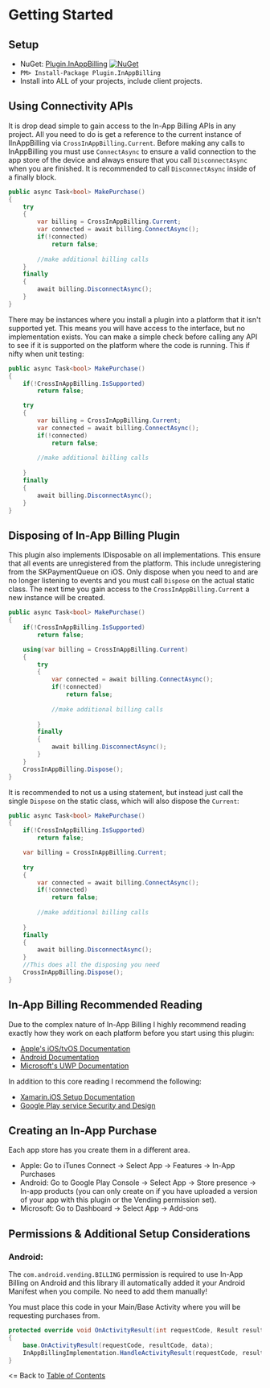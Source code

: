 # Getting Started

## Setup
* NuGet: [Plugin.InAppBilling](http://www.nuget.org/packages/Plugin.InAppBilling) [![NuGet](https://img.shields.io/nuget/v/Plugin.InAppBilling.svg?label=NuGet)](https://www.nuget.org/packages/Plugin.InAppBilling/)
* `PM> Install-Package Plugin.InAppBilling`
* Install into ALL of your projects, include client projects.


## Using Connectivity APIs
It is drop dead simple to gain access to the In-App Billing APIs in any project. All you need to do is get a reference to the current instance of IInAppBilling via `CrossInAppBilling.Current`. Before making any calls to InAppBilling you must use `ConnectAsync` to ensure a valid connection to the app store of the device and always ensure that you call `DisconnectAsync` when you are finished. It is recommended to call `DisconnectAsync` inside of a finally block.

```csharp
public async Task<bool> MakePurchase()
{
    try
    {
        var billing = CrossInAppBilling.Current;
        var connected = await billing.ConnectAsync();
        if(!connected)
            return false;
        
        //make additional billing calls
    }
    finally
    {
        await billing.DisconnectAsync();
    }
}
```



There may be instances where you install a plugin into a platform that it isn't supported yet. This means you will have access to the interface, but no implementation exists. You can make a simple check before calling any API to see if it is supported on the platform where the code is running. This if nifty when unit testing:

```csharp
public async Task<bool> MakePurchase()
{
    if(!CrossInAppBilling.IsSupported)
        return false;

    try
    {
        var billing = CrossInAppBilling.Current;
        var connected = await billing.ConnectAsync();
        if(!connected)
            return false;
        
        //make additional billing calls
    
    }
    finally
    {
        await billing.DisconnectAsync();
    }
}
```

## Disposing of In-App Billing Plugin
This plugin also implements IDisposable on all implementations. This ensure that all events are unregistered from the platform. This include unregistering from the SKPaymentQueue on iOS. Only dispose when you need to and are no longer listening to events and you must call `Dispose` on the actual static class. The next time you gain access to the `CrossInAppBilling.Current` a new instance will be created.

```csharp
public async Task<bool> MakePurchase()
{
    if(!CrossInAppBilling.IsSupported)
        return false;

    using(var billing = CrossInAppBilling.Current)
    {
        try
        {
            var connected = await billing.ConnectAsync();
            if(!connected)
                return false;
            
            //make additional billing calls
        
        }
        finally
        {
            await billing.DisconnectAsync();
        }
    }
    CrossInAppBilling.Dispose();
}
```

It is recommended to not us a using statement, but instead just call the single `Dispose` on the static class, which will also dispose the `Current`:

```csharp
public async Task<bool> MakePurchase()
{
    if(!CrossInAppBilling.IsSupported)
        return false;

    var billing = CrossInAppBilling.Current;
    
    try
    {
        var connected = await billing.ConnectAsync();
        if(!connected)
            return false;
        
        //make additional billing calls
    
    }
    finally
    {
        await billing.DisconnectAsync();
    }
    //This does all the disposing you need
    CrossInAppBilling.Dispose();
}
```

## In-App Billing Recommended Reading
Due to the complex nature of In-App Billing I highly recommend reading exactly how they work on each platform before you start using this plugin:

* [Apple's iOS/tvOS Documentation](https://developer.apple.com/in-app-purchase/)
* [Android Documentation](https://developer.android.com/google/play/billing/billing_integrate.html)
* [Microsoft's UWP Documentation](https://docs.microsoft.com/en-us/windows/uwp/monetize/in-app-purchases-and-trials)

In addition to this core reading I recommend the following:
* [Xamarin.iOS Setup Documentation](https://developer.xamarin.com/guides/ios/application_fundamentals/in-app_purchasing/part_1_-_in-app_purchase_basics_and_configuration/)
* [Google Play service Security and Design](https://developer.android.com/google/play/billing/billing_best_practices.html)

## Creating an In-App Purchase
Each app store has you create them in a different area.

* Apple: Go to iTunes Connect -> Select App -> Features -> In-App Purchases
* Android: Go to Google Play Console -> Select App -> Store presence -> In-app products (you can only create on if you have uploaded a version of your app with this plugin or the Vending permission set).
* Microsoft: Go to Dashboard -> Select App -> Add-ons


## Permissions & Additional Setup Considerations

### Android:

The `com.android.vending.BILLING` permission is required to use In-App Billing on Android and this library ill automatically added it your Android Manifest when you compile. No need to add them manually!

You must place this code in your Main/Base Activity where you will be requesting purchases from.

```csharp
protected override void OnActivityResult(int requestCode, Result resultCode, Intent data)
{
    base.OnActivityResult(requestCode, resultCode, data);
    InAppBillingImplementation.HandleActivityResult(requestCode, resultCode, data);
}
```


<= Back to [Table of Contents](README.md)